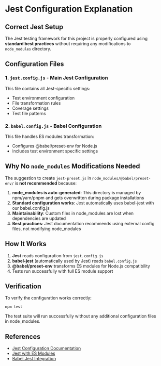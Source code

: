 # Jest Configuration Explanation

## Correct Jest Setup

The Jest testing framework for this project is properly configured using **standard best practices** without requiring any modifications to `node_modules` directory.

## Configuration Files

### 1. `jest.config.js` - Main Jest Configuration
This file contains all Jest-specific settings:
- Test environment configuration
- File transformation rules
- Coverage settings
- Test file patterns

### 2. `babel.config.js` - Babel Configuration
This file handles ES modules transformation:
- Configures @babel/preset-env for Node.js
- Includes test environment specific settings

## Why No `node_modules` Modifications Needed

The suggestion to create `jest-preset.js` in `node_modules/@babel/preset-env/` is **not recommended** because:

1. **node_modules is auto-generated**: This directory is managed by npm/yarn/pnpm and gets overwritten during package installations
2. **Standard configuration works**: Jest automatically uses babel-jest with our babel.config.js
3. **Maintainability**: Custom files in node_modules are lost when dependencies are updated
4. **Best practices**: Jest documentation recommends using external config files, not modifying node_modules

## How It Works

1. **Jest** reads configuration from `jest.config.js`
2. **babel-jest** (automatically used by Jest) reads `babel.config.js`
3. **@babel/preset-env** transforms ES modules for Node.js compatibility
4. Tests run successfully with full ES module support

## Verification

To verify the configuration works correctly:

```bash
npm test
```

The test suite will run successfully without any additional configuration files in node_modules.

## References

- [Jest Configuration Documentation](https://jestjs.io/docs/configuration)
- [Jest with ES Modules](https://jestjs.io/docs/ecmascript-modules)
- [Babel Jest Integration](https://jestjs.io/docs/getting-started#using-babel) 